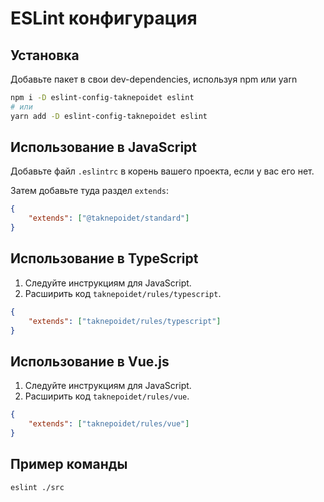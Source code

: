 # ESLint конфигурация

## Установка

Добавьте пакет в свои dev-dependencies, используя npm или yarn

```bash
npm i -D eslint-config-taknepoidet eslint
# или
yarn add -D eslint-config-taknepoidet eslint
```

## Использование в JavaScript

Добавьте файл `.eslintrc` в корень вашего проекта, если у вас его нет.

Затем добавьте туда раздел `extends`:

```json
{
	"extends": ["@taknepoidet/standard"]
}
```

## Использование в TypeScript

1. Следуйте инструкциям для JavaScript.
2. Расширить код `taknepoidet/rules/typescript`.

```json
{
	"extends": ["taknepoidet/rules/typescript"]
}
```

## Использование в Vue.js

1. Следуйте инструкциям для JavaScript.
2. Расширить код `taknepoidet/rules/vue`.

```json
{
	"extends": ["taknepoidet/rules/vue"]
}
```

## Пример команды

```bash
eslint ./src
```
